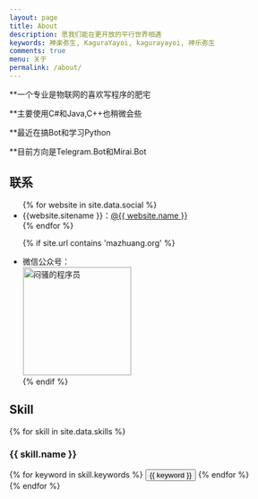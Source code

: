 ```yaml
---
layout: page
title: About
description: 愿我们能在更开放的平行世界相遇
keywords: 神楽弥生, KaguraYayoi, kagurayayoi, 神乐弥生
comments: true
menu: 关于
permalink: /about/
---
```


**一个专业是物联网的喜欢写程序的肥宅

**主要使用C#和Java,C++也稍微会些

**最近在搞Bot和学习Python

**目前方向是Telegram.Bot和Mirai.Bot

## 联系

<ul>
{% for website in site.data.social %}
<li>{{website.sitename }}：<a href="{{ website.url }}" target="_blank">@{{ website.name }}</a></li>
{% endfor %}


{% if site.url contains 'mazhuang.org' %}
<li>
微信公众号：<br />
<img style="height:192px;width:192px;border:1px solid lightgrey;" src="{{ assets_base_url }}/assets/images/qrcode.jpg" alt="闷骚的程序员" />
</li>
{% endif %}
</ul>


## Skill 

{% for skill in site.data.skills %}
### {{ skill.name }}
<div class="btn-inline">
{% for keyword in skill.keywords %}
<button class="btn btn-outline" type="button">{{ keyword }}</button>
{% endfor %}
</div>
{% endfor %}
